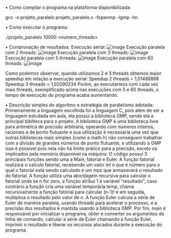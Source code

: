 • Como compilar o programa na plataforma disponibilizada:

gcc -o projeto_paralelo projeto_paralelo.c  -fopenmp -lgmp -lm

• Como executar o programa:

./projeto_paralelo 10000 <numero_threads>

• Comprovação de resultados:
Execução serial:
![image](https://github.com/joaomotadealmeida/C_Paralela/assets/93838303/4639eab0-a37f-4280-9f5c-1419cb82a487)
Execução paralela com 2 threads:
![image](https://github.com/joaomotadealmeida/C_Paralela/assets/93838303/4ba25b50-b62d-4ce4-bec9-c8fbd3112d3d)
Execução paralela com 3 threads:
![image](https://github.com/joaomotadealmeida/C_Paralela/assets/93838303/b0e2481c-1726-47f4-a3a6-026defbaf26a)
Execução paralela com 5 threads:
![image](https://github.com/joaomotadealmeida/C_Paralela/assets/93838303/b29c24b1-182c-462d-91c4-f09116c3f9fa)
Execução paralela com 60 threads:
![image](https://github.com/joaomotadealmeida/C_Paralela/assets/93838303/893b012f-8a48-4851-b3f7-e2b50164fd8b)

Como podemos observar, quando utilizamos 2 e 3 threads obtemos maior speedup em relação a execução serial:
Speedup 2 threads = 1,01488868
Speedup 3 threads = 1,02090234
Porém, ao executarmos com cada vez mais threads, exemplificado acima nas execuções com 5 e 60 threads, o tempo de execução do programa acaba aumentando.

• Descrição simples do algoritmo e estratégia de paralelismo adotada:
  Primeiramente a linguagem escolhida foi a linguagem C, pois além de ser a linguagem estudada em aula, ela possui a biblioteca GMP, sendo ela a principal bibliteca para o projeto. A biblioteca GMP  é uma biblioteca livre para aritmética de precisão arbitrária, operando com números inteiros, racionais e de ponto flutuante e sua utilização é necessária uma vez que outras bibliotecas mais simples (como a math.h) não conseguem trabalhar com a divisão de grandes números de ponto flutuante, e utilizando a GMP isso é possivel pois nela não há limite prático para a precisão, exceto os implicados pela memória disponível na máquina. O código possui 3 principais funções sendo uma a Main, fatorial e Euler. A função fatorial realizará o calculo fatorial, recebendo um valor int n que é número para o qual o fatorial está sendo calculado e um mpz que armazenará o resultado do fatorial. A função utiliza uma abordagem recursiva para calcular o fatorial onde se n for zero, a função atribui 1 à variável "resultado", caso contrário a função cria uma variável temporária temp, chama recursivamente a função fatorial para calcular (n-1)! e em seguida, multiplica o resultado pelo valor de n. A função Euler calcula a série de Euler de maneira paralela, usando threads para acelerar o processo, e a precisão dos resultados é mantida usando a biblioteca GMP. Por fim, main é responsável por inicializar o programa, obter e converter os argumentos da linha de comando, calcular a série de Euler chamando a função Euler, imprimir o resultado e liberar os recursos alocados durante a execução do programa.

  



